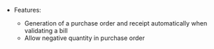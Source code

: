   - Features:
    
      - Generation of a purchase order and receipt automatically when
        validating a bill
      - Allow negative quantity in purchase order
